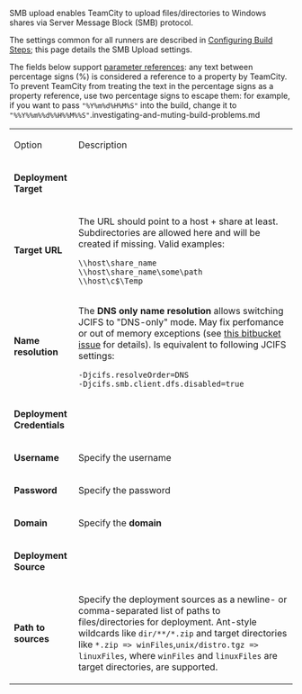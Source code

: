 [//]: # (title: SMB Upload)
[//]: # (auxiliary-id: SMB Upload)

SMB upload enables TeamCity to upload files/directories to Windows shares via Server Message Block (SMB) protocol. 

The settings common for all runners are described in [Configuring Build Steps](configuring-build-steps.md); this page details the SMB Upload settings.

<tip>

The fields below support [parameter references](predefined-build-parameters.md): any text between percentage signs (%) is considered a reference to a property by TeamCity. To prevent TeamCity from treating the text in the percentage signs as a property reference, use two percentage signs to escape them: for example, if you want to pass `"%Y%m%d%H%M%S"` into the build, change it to `"%%Y%%m%%d%%H%%M%%S"`.investigating-and-muting-build-problems.md
</tip>

<table><tr>

<td>

Option

</td>

<td>

Description

</td></tr><tr>

<td>

__Deployment Target__

</td>

<td></td>

</tr><tr>

<td>

__Target URL__

</td>

<td>

The URL should point to a host + share at least. Subdirectories are allowed here and will be created if missing. Valid examples:


```Shell
\\host\share_name
\\host\share_name\some\path
\\host\c$\Temp
```




</td></tr><tr>

<td>

__Name resolution__

</td>

<td>

 The __DNS only name resolution__ allows switching  JCIFS to "DNS\-only" mode. May fix perfomance or out of memory exceptions (see [this bitbucket issue](https://bitbucket.org/nskvortsov/deployer/issue/20/out-of-memory-exception) for details). Is equivalent to following JCIFS settings:


```Shell
-Djcifs.resolveOrder=DNS
-Djcifs.smb.client.dfs.disabled=true
```




</td></tr><tr>

<td>

__Deployment Credentials__

</td>
<td></td>
</tr><tr>

<td>

__Username__

</td>

<td>

Specify the username

</td></tr><tr>

<td>

__Password__

</td>

<td>

Specify the password

</td></tr><tr>

<td>

__Domain__

</td>

<td>

Specify the __domain__

</td></tr><tr>

<td>

__Deployment Source__

</td>
<td></td></tr><tr>

<td>

__Path to sources__

</td>

<td>

Specify the deployment sources as a newline\- or comma\-separated list of paths to files/directories for deployment. Ant\-style wildcards like `dir/**/*.zip` and target directories like `*.zip => winFiles`,`unix/distro.tgz => linuxFiles`, where `winFiles` and `linuxFiles` are target directories, are supported.  

</td></tr></table> 